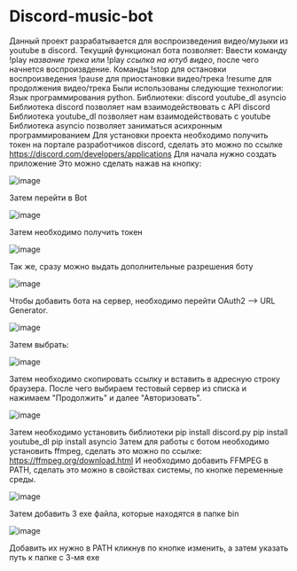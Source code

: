# Discord-music-bot
Данный проект разрабатывается для воспроизведения видео/музыки из youtube в discord.
Текущий функционал бота позволяет: 
Ввести команду !play *название трека* или !play *ссылка на ютуб видео*, после чего начнется воспроизвдение.
Команды !stop для остановки воспроизведения
!pause для приостановки видео/трека
!resume для продолжения видео/трека
Были использованы следующие технологии:
Язык программирования python.
Библиотеки:
discord
youtube_dl
asyncio
Библиотека discord позволяет нам взаимодействовать с API discord
Библиотека youtube_dl позволяет нам взаимодействовать с youtube
Библиотека asyncio позволяет заниматься асихронным программированием
Для установки проекта необходимо получить токен на портале разработчиков discord, сделать это можно по ссылке https://discord.com/developers/applications
Для начала нужно создать приложение
Это можно сделать нажав на кнопку:

![image](https://user-images.githubusercontent.com/90842082/229178024-22f40a60-21e5-4a21-b54a-4678e97efaa0.png)

Затем перейти в  Bot 

![image](https://user-images.githubusercontent.com/90842082/229178222-9d2662fa-e7c2-44fc-aa97-96b3e073847e.png)

Затем необходимо получить токен

![image](https://user-images.githubusercontent.com/90842082/229178276-2f3afceb-82fd-4d65-8da7-d8707bd1146e.png)

Так же, сразу можно выдать дополнительные разрешения боту

![image](https://user-images.githubusercontent.com/90842082/229178336-5c2f61a6-77aa-40a7-a703-ac52ed8ce387.png)

Чтобы добавить бота на сервер, необходимо перейти OAuth2 –> URL Generator.

![image](https://user-images.githubusercontent.com/90842082/229178396-777f5f4d-07dd-4069-917e-60acb22d8a39.png)

Затем выбрать:

![image](https://user-images.githubusercontent.com/90842082/229178449-c1cb24ad-6b91-4801-bfc6-427c1cd41c62.png)

Затем необходимо скопировать ссылку и вставить в адресную строку браузера.
После чего выбираем тестовый сервер из списка и нажимаем "Продолжить" и далее "Авторизовать".

![image](https://user-images.githubusercontent.com/90842082/229178542-7e9adf00-313f-4d8e-a503-24fd4dd4067b.png)

Затем необходимо установить библиотеки
pip install discord.py
pip install youtube_dl
pip install asyncio
Затем для работы с ботом необходимо установить ffmpeg, сделать это можно по ссылке: https://ffmpeg.org/download.html
И необходимо добавить FFMPEG в PATH, сделать это можно в свойствах системы, по кнопке переменные среды.

![image](https://user-images.githubusercontent.com/90842082/229179582-53155b48-0e5e-44cd-b189-6cd69a1f9f4c.png)

Затем добавить 3 exe файла, которые находятся в папке bin

![image](https://user-images.githubusercontent.com/90842082/229179665-3ae08eda-a8b9-4d88-8757-9892205fbd43.png)

Добавить их нужно в PATH кликнув по кнопке изменить, а затем указать путь к папке с 3-мя exe
